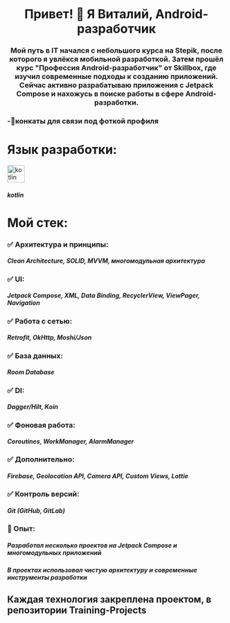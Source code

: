 <h1 align="center">Привет! 👋 Я Виталий, Android-разработчик</h1>
<h3 align="center">Мой путь в IT начался с небольшого курса на Stepik, после которого я увлёкся мобильной разработкой. Затем прошёл курс "Профессия Android-разработчик" от Skillbox, где изучил современные подходы к созданию приложений. Сейчас активно разрабатываю приложения с Jetpack Compose и нахожусь в поиске работы в сфере Android-разработки.</h3>
<h3 align="left">-🤝конкаты для связи под фоткой профиля</h3>
<h1 align="left">Язык разработки:</h1>
<p align="left"> <a href="https://kotlinlang.org" target="_blank" rel="noreferrer"> <img src="https://www.vectorlogo.zone/logos/kotlinlang/kotlinlang-icon.svg" alt="kotlin" width="40" height="40"/> </a> </p>
<h5 align="left">kotlin</h5>
<h1 align="left">Мой стек:</h1>
<h3 align="left">✅ Архитектура и принципы:</h3>
<h5 align="left">Clean Architecture, SOLID, MVVM, многомодульная архитектура</h5>
<h3 align="left">✅ UI:</h3>
<h5 align="left">Jetpack Compose, XML, Data Binding, RecyclerView, ViewPager, Navigation</h5>
<h3 align="left">✅ Работа с сетью:</h3>
<h5 align="left">Retrofit, OkHttp, Moshi/Json</h5>
<h3 align="left">✅ База данных:</h3>
<h5 align="left">Room Database</h5>
<h3 align="left">✅ DI:</h3>
<h5 align="left">Dagger/Hilt, Koin</h5>
<h3 align="left">✅ Фоновая работа:</h3>
<h5 align="left">Coroutines, WorkManager, AlarmManager</h5>
<h3 align="left">✅ Дополнительно:</h3>
<h5 align="left">Firebase, Geolocation API, Camera API, Custom Views, Lottie</h5>
<h3 align="left">✅ Контроль версий:</h3>
<h5 align="left">Git (GitHub, GitLab)</h5>
<h3 align="left">📌 Опыт:</h3>
<h5 align="left">Разработал несколько проектов на Jetpack Compose и многомодульных приложений</h5>
<h5 align="left">В проектах использовал чистую архитектуру и современные инструменты разработки</h5>
<h2 align="left">Каждая технология закреплена проектом, в репозитории Training-Projects</h2>
